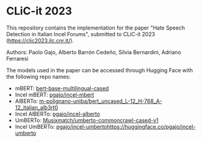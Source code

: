 # CLiC-it 2023

This repository contains the implementation for the paper "Hate Speech Detection in Italian Incel Forums", submitted to CLiC-it 2023 (https://clic2023.ilc.cnr.it/).

Authors: Paolo Gajo, Alberto Barrón Cedeño, Silvia Bernardini, Adriano Ferraresi

The models used in the paper can be accessed through Hugging Face with the following repo names:

- mBERT: [bert-base-multilingual-cased](https://huggingface.co/bert-base-multilingual-cased)
- Incel mBERT: [pgajo/incel-mbert](https://huggingface.co/pgajo/incel-mbert)
- AlBERTo: [m-polignano-uniba/bert_uncased_L-12_H-768_A-12_italian_alb3rt0](https://huggingface.co/m-polignano-uniba/bert_uncased_L-12_H-768_A-12_italian_alb3rt0)
- Incel AlBERTo: [pgajo/incel-alberto](https://huggingface.co/pgajo/incel-alberto)
- UmBERTo: [Musixmatch/umberto-commoncrawl-cased-v1](https://huggingface.co/Musixmatch/umberto-commoncrawl-cased-v1)
- Incel UmBERTo: [pgajo/incel-umberto](https://huggingface.co/pgajo/incel-umberto)https://huggingface.co/pgajo/incel-umberto
